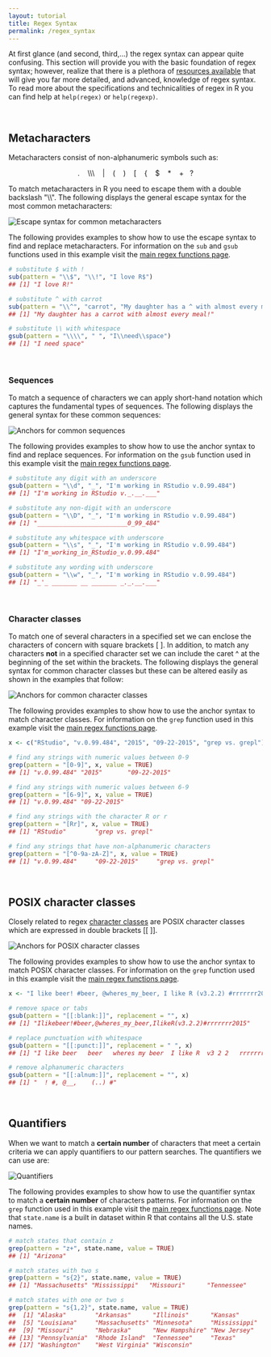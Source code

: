 ```yaml
---
layout: tutorial
title: Regex Syntax
permalink: /regex_syntax
---
```


At first glance (and second, third,...) the regex syntax can appear quite confusing.  This section will provide you with the basic foundation of regex syntax; however, realize that there is a plethora of [resources available](#regex_resources) that will give you far more detailed, and advanced, knowledge of regex syntax.  To read more about the specifications and technicalities of regex in R you can find help at `help(regex)` or `help(regexp)`.

<br>

## Metacharacters
Metacharacters consist of non-alphanumeric symbols such as: 

<p>
<center>
. &nbsp;&nbsp; \\\ &nbsp;&nbsp; | &nbsp;&nbsp; ( &nbsp;&nbsp; ) &nbsp;&nbsp; [ &nbsp;&nbsp; { &nbsp;&nbsp; $ &nbsp;&nbsp; * &nbsp;&nbsp; + &nbsp;&nbsp;?
</center>
</p>

To match metacharacters in R you need to escape them with a double backslash "\\\\".  The following displays the general escape syntax for the most common metacharacters:

![Escape syntax for common metacharacters](images/metacharacter_escape.png)

The following provides examples to show how to use the escape syntax to find and replace metacharacters.  For information on the `sub` and `gsub` functions used in this example visit the [main regex functions page](#main_regex_functions). 


```r
# substitute $ with !
sub(pattern = "\\$", "\\!", "I love R$")
## [1] "I love R!"

# substitute ^ with carrot
sub(pattern = "\\^", "carrot", "My daughter has a ^ with almost every meal!")
## [1] "My daughter has a carrot with almost every meal!"

# substitute \\ with whitespace
gsub(pattern = "\\\\", " ", "I\\need\\space")
## [1] "I need space"
```

<br>

### Sequences
To match a sequence of characters we can apply short-hand notation which captures the fundamental types of sequences.  The following displays the general syntax for these common sequences:

![Anchors for common sequences](images/anchor_sequence.png)
    
The following provides examples to show how to use the anchor syntax to find and replace sequences.  For information on the `gsub` function used in this example visit the [main regex functions page](#main_regex_functions).


```r
# substitute any digit with an underscore
gsub(pattern = "\\d", "_", "I'm working in RStudio v.0.99.484")
## [1] "I'm working in RStudio v._.__.___"

# substitute any non-digit with an underscore
gsub(pattern = "\\D", "_", "I'm working in RStudio v.0.99.484")
## [1] "_________________________0_99_484"

# substitute any whitespace with underscore
gsub(pattern = "\\s", "_", "I'm working in RStudio v.0.99.484")
## [1] "I'm_working_in_RStudio_v.0.99.484"

# substitute any wording with underscore
gsub(pattern = "\\w", "_", "I'm working in RStudio v.0.99.484")
## [1] "_'_ _______ __ _______ _._.__.___"
```


<br>

### Character classes
To match one of several characters in a specified set we can enclose the characters of concern with square brackets [ ].  In addition, to match any characters **not** in a specified character set we can include the caret ^ at the beginning of the set within the brackets.  The following displays the general syntax for common character classes but these can be altered easily as shown in the examples that follow:

![Anchors for common character classes](images/character_class.png)

The following provides examples to show how to use the anchor syntax to match character classes.  For information on the `grep` function used in this example visit the [main regex functions page](#main_regex_functions).


```r
x <- c("RStudio", "v.0.99.484", "2015", "09-22-2015", "grep vs. grepl")

# find any strings with numeric values between 0-9
grep(pattern = "[0-9]", x, value = TRUE)
## [1] "v.0.99.484" "2015"       "09-22-2015"

# find any strings with numeric values between 6-9
grep(pattern = "[6-9]", x, value = TRUE)
## [1] "v.0.99.484" "09-22-2015"

# find any strings with the character R or r
grep(pattern = "[Rr]", x, value = TRUE)
## [1] "RStudio"        "grep vs. grepl"

# find any strings that have non-alphanumeric characters
grep(pattern = "[^0-9a-zA-Z]", x, value = TRUE)
## [1] "v.0.99.484"     "09-22-2015"     "grep vs. grepl"
```

<br>

## POSIX character classes
Closely related to regex [character classes](#character_class) are POSIX character classes which are expressed in double brackets [[ ]].

![Anchors for POSIX character classes](images/posix.png)   

The following provides examples to show how to use the anchor syntax to match POSIX character classes. For information on the `grep` function used in this example visit the [main regex functions page](#main_regex_functions).


```r
x <- "I like beer! #beer, @wheres_my_beer, I like R (v3.2.2) #rrrrrrr2015"

# remove space or tabs
gsub(pattern = "[[:blank:]]", replacement = "", x)
## [1] "Ilikebeer!#beer,@wheres_my_beer,IlikeR(v3.2.2)#rrrrrrr2015"

# replace punctuation with whitespace
gsub(pattern = "[[:punct:]]", replacement = " ", x)
## [1] "I like beer   beer   wheres my beer  I like R  v3 2 2   rrrrrrr2015"

# remove alphanumeric characters
gsub(pattern = "[[:alnum:]]", replacement = "", x)
## [1] "  ! #, @__,    (..) #"
```

<br>

## Quantifiers
When we want to match a **certain number** of characters that meet a certain criteria we can apply quantifiers to our pattern searches.  The quantifiers we can use are:

![Quantifiers](images/quantifier.png)    

The following provides examples to show how to use the quantifier syntax to match a **certain number** of characters patterns. For information on the `grep` function used in this example visit the [main regex functions page](#main_regex_functions).  Note that `state.name` is a built in dataset within R that contains all the U.S. state names.


```r
# match states that contain z 
grep(pattern = "z+", state.name, value = TRUE)
## [1] "Arizona"

# match states with two s
grep(pattern = "s{2}", state.name, value = TRUE)
## [1] "Massachusetts" "Mississippi"   "Missouri"      "Tennessee"

# match states with one or two s
grep(pattern = "s{1,2}", state.name, value = TRUE)
##  [1] "Alaska"        "Arkansas"      "Illinois"      "Kansas"       
##  [5] "Louisiana"     "Massachusetts" "Minnesota"     "Mississippi"  
##  [9] "Missouri"      "Nebraska"      "New Hampshire" "New Jersey"   
## [13] "Pennsylvania"  "Rhode Island"  "Tennessee"     "Texas"        
## [17] "Washington"    "West Virginia" "Wisconsin"
```
